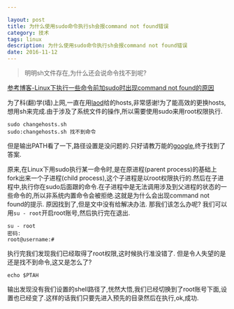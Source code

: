 ```yaml
---

layout: post
title: 为什么使用sudo命令执行sh会报command not found错误
category: 技术
tags: linux
description: 为什么使用sudo命令执行sh会报command not found错误
date: 2016-11-12
---
```


>明明sh文件存在,为什么还会说命令找不到呢?

[参考博客-Linux下执行一些命令前加sudo时出现command not found的原因](http://blog.csdn.net/poechant/article/details/7216892)

为了科(翻)学(墙)上网,一直在用[laod](www.laod.cn)给的hosts,非常感谢!为了能高效的更换hosts,想用sh来完成.由于涉及了系统文件的操作,所以需要使用sudo来用root权限执行.

```
sudo changehosts.sh
sudo:changehosts.sh 找不到命令
```
但是输出PATH看了一下,路径设置是没问题的.只好请教万能的[google](www.google.com),终于找到了答案.

原来,在Linux下用sudo执行某一命令时,是在原进程(parent process)的基础上fork出来一个子进程(child process),这个子进程是以root权限执行的.然后在子进程中,执行你在sudo后面跟的命令.在子进程中是无法调用涉及到父进程的状态的一些命令的,所以非系统内置命令会被拒绝.这就是为什么会出现command not found的提示.
原因找到了,但是文中没有给解决办法.
那我们该怎么办呢?
我们可以用`su - root`开启root账号,然后执行完在退出.

```
su - root
密码:
root@username:#
```
执行完我们发现我们已经取得了root权限,这时候执行准没错了.
但是令人失望的是还是找不到命令,这又是怎么了?

```
echo $PTAH
```

输出发现没有我们设置的shell路径了,恍然大悟,我们已经切换到了root账号下面,设置也已经变了.这样的话我们只要先进入预先的目录然后在执行,ok,成功.